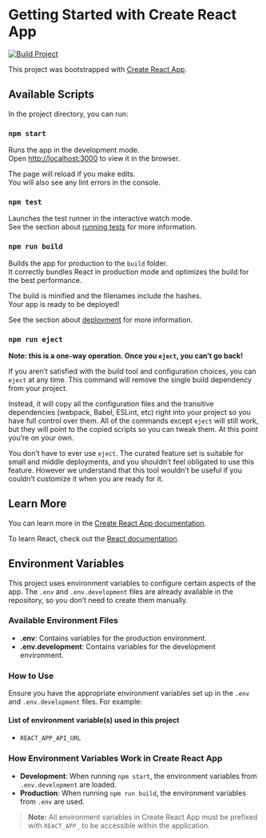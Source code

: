 # Getting Started with Create React App

[![Build Project](https://github.com/SakshiShreya/Grocery-Planner/actions/workflows/main.yml/badge.svg)](https://github.com/SakshiShreya/Grocery-Planner/actions/workflows/main.yml)

This project was bootstrapped with [Create React App](https://github.com/facebook/create-react-app).

## Available Scripts

In the project directory, you can run:

### `npm start`

Runs the app in the development mode.\
Open [http://localhost:3000](http://localhost:3000) to view it in the browser.

The page will reload if you make edits.\
You will also see any lint errors in the console.

### `npm test`

Launches the test runner in the interactive watch mode.\
See the section about [running tests](https://facebook.github.io/create-react-app/docs/running-tests) for more information.

### `npm run build`

Builds the app for production to the `build` folder.\
It correctly bundles React in production mode and optimizes the build for the best performance.

The build is minified and the filenames include the hashes.\
Your app is ready to be deployed!

See the section about [deployment](https://facebook.github.io/create-react-app/docs/deployment) for more information.

### `npm run eject`

**Note: this is a one-way operation. Once you `eject`, you can’t go back!**

If you aren’t satisfied with the build tool and configuration choices, you can `eject` at any time. This command will remove the single build dependency from your project.

Instead, it will copy all the configuration files and the transitive dependencies (webpack, Babel, ESLint, etc) right into your project so you have full control over them. All of the commands except `eject` will still work, but they will point to the copied scripts so you can tweak them. At this point you’re on your own.

You don’t have to ever use `eject`. The curated feature set is suitable for small and middle deployments, and you shouldn’t feel obligated to use this feature. However we understand that this tool wouldn’t be useful if you couldn’t customize it when you are ready for it.

## Learn More

You can learn more in the [Create React App documentation](https://facebook.github.io/create-react-app/docs/getting-started).

To learn React, check out the [React documentation](https://reactjs.org/).

## Environment Variables

This project uses environment variables to configure certain aspects of the app. The `.env` and `.env.development` files are already available in the repository, so you don’t need to create them manually.

### Available Environment Files

- **.env**: Contains variables for the production environment.
- **.env.development**: Contains variables for the development environment.

### How to Use

Ensure you have the appropriate environment variables set up in the `.env` and `.env.development` files. For example:

#### List of environment variable(s) used in this project

- `REACT_APP_API_URL`

### How Environment Variables Work in Create React App

- **Development**: When running `npm start`, the environment variables from `.env.development` are loaded.
- **Production**: When running `npm run build`, the environment variables from `.env` are used.

> **Note:** All environment variables in Create React App must be prefixed with `REACT_APP_` to be accessible within the application.
